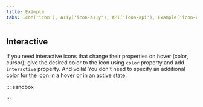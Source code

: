 ```yaml
---
title: Example
tabs: Icon('icon'), A11y('icon-a11y'), API('icon-api'), Example('icon-code'), Changelog('icon-changelog')
---
```


## Interactive

If you need interactive icons that change their properties on hover (color, cursor), give the desired color to the icon using `color` property and add `interactive` property. And voila! You don't need to specify an additional color for the icon in a hover or in an active state.

::: sandbox

<script lang="tsx">
import React from 'react';
import LinkExternalM from '@semcore/ui/icon/LinkExternal/m';

const Demo = () => (
  <LinkExternalM interactive aria-label='Go to our awesome article' color='stone' />
);


</script>

:::
